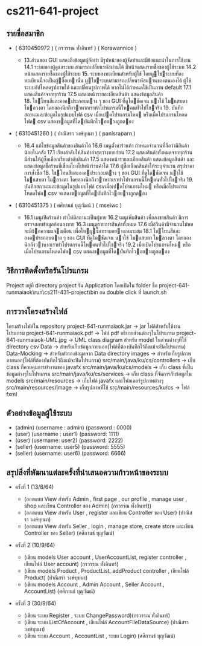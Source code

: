 # cs211-641-project

## รายชื่อสมาชิก
* ( 6310450972 ) ( กรวรรณ ทั่งอินทร์ ) ( Korawannice )
  * 13.ส่วนของ GUI แสดงถึงข้อมูลผู้จัดทำ มีรูปหน้าของผู้จัดทำและมีข้อแนะนำในการใช้งาน
    14.1 ระบบของผู้ดูแลระบบ สามารถเปลี่ยนรหัสผ่านได้ มีหน้าแสดงรายชื่อของผู้ใช้ระบบ
    14.2 หน้าแสดงรายชื้อของผู้ใช้ระบบ
    15. ระบบลงทะเบียนสำหรับผู้ใช้ โดยผูใชระบบที่ลงทะเบียนนี้จะเป็นผู้ซื้อเทานั้น ผูใชระบบสามารถเปลี่ยนรหัสผานของตนเองได้ ผู้ใช้ระบบอัปโหลดรูปภาพได้ และเปลี่ยนรูปภาพได้ หากไม่ได้กำหนดใช้เป็นภาพ default
    17.1 แสดงสินค้าจากทุกร้าน
    17.5 แสดงหน้ารายละเอียดสินค้า แสดงข้อมูลสินค้า    
    18. ใชโทนสีและองคประกอบตาง ๆ ของ GUI ที่ดูไดชัดเจน นาใช้ ไมแสบตา ไมลวงตา โดยลองนึกถึงวาหากเราทำโปรแกรมนี้ใหคนทั่วไปใชจริง
    19. บันทึกสถานะและข้อมูลในรูปแบบไฟล์ csv เมื่อเปดโปรแกรมใหม หรือเมื่อโปรแกรมโหลดไฟล csv แสดงขอมูลที่ไดบันทึกไวอยางถูกตอง


* ( 6310451260 ) ( ปาณิสรา วงษ์บุบผา ) ( panisraparn )  
  * 16.4 แก้ไขข้อมูลสินค้าของสินค้าได้
    16.6 เมนูตั้งค่าร้านค้า กำหนดจำนวนที่ถือว่ามีสินค้าน้อยในคลัง
    17.1 เรียงลำดับให้สินค้าล่าสุดวางขายก่อน
    17.2 แสดงสินค้าทั้งหมดจากทุกร้าน มีส่วนให้ผู้ซื้อเลือกเรียงลำดับสินค้า
    17.5 แสดงหน้ารายละเอียดสินค้า แสดงข้อมูลสินค้า และแสดงข้อมูลชื่อร้านที่เชื่อมโยงไปหน้าร้านค้าได้
    17.6 ผู้ซื้อเลือกสินค้าให้ระบุจำนวน สรุปราคาการสั่งซื้อ 
    18. ใชโทนสีและองคประกอบตาง ๆ ของ GUI ที่ดูไดชัดเจน นาใช้ ไมแสบตา ไมลวงตา โดยลองนึกถึงวาหากเราทำโปรแกรมนี้ใหคนทั่วไปใชจริง
    19. บันทึกสถานะและข้อมูลในรูปแบบไฟล์ csvเมื่อเปดโปรแกรมใหม หรือเมื่อโปรแกรมโหลดไฟล csv จแสดงขอมูลที่ไดบันทึกไวอยางถูกตอง
  

* ( 6310451375 ) ( ศศิกานธ์ บุญวัฒน์ ) ( mseiwc )
  * 16.1 เมนูเปิดร้านค้า ทำให้มีสถานะเป็นผู้ขาย
    16.2 เมนูเพิ่มสินค้า เพื่อลงขายสินค้า มีการตรวจสอบข้อมูลก่อนลงขาย
    16.3 เมนูดูรายการสินค้าทั้งหมด
    17.6 เมือ่วินค้ามีจำนวนไม่พอ จะมีข้อความแจงเตือน เพื่อใหผูซื้อทราบอยางเหมาะสม
    18.1 ใชโทนสีและองคประกอบตาง ๆ ของ GUI ที่ดูไดชัดเจน นาใช้ ไมแสบตา ไมลวงตา โดยลองนึกถึงวาหากเราทำโปรแกรมนี้ใหคนทั่วไปใชจริง
    19.2 เมื่อเปิดโปรแกรมใหม หรือเมื่อโปรแกรมโหลดไฟล csv แสดงขอมูลที่ไดบันทึกไวอยางถูกตอง
        
    
## วิธีการติดตั้งหรือรันโปรแกรม
Project อยู่ที่ directory project รัน Application โดยเปิดใน folder ชื่อ project-641-runmaiaok\run\cs211-431-project\bin 
กด double click ที่ launch.sh

## การวางโครงสร้างไฟล์
โครงสร้างไฟล์ใน repository
project-641-runmaiaok.jar -> jar ไฟล์สำหรับใช้งานโปรแกรม
project-641-runmaiaok.pdf -> ไฟล์ pdf อธิบายส่วนต่างๆในโปรแกรม
project-641-runmaiaok-UML.jpg -> UML class diagram สำหรับ model ในส่วนต่างๆที่ใช้
directory csv
Data -> สำหรับเก็บข้อมูลภายนอก(ไฟล์ที่ต้องบันทึกไว้ถึงแม้จะปิดโปรแกรม)
Data-Mocking -> สำหรับสำรองข้อมูลจาก Data
directory images -> สำหรับเก็บรูปภาพภายนอก(ไฟล์ที่ต้องบันทึกไว้ถึงแม้จะปิดโปรแกรม)
src/main/java/ku/cs/controllers -> เก็บ class ที่ควบคุมการทำงานของ javafx
src/main/java/ku/cs/models -> เก็บ class ที่เป็นข้อมูลต่างๆในโปรแกรม
src/main/java/ku/cs/services -> เก็บ class ที่จัดการกับข้อมูลใน models
src/main/resources -> เก็บไฟล์ javafx และโฟลเดอร์รูปภาพต่างๆ
src/main/resources/image -> เก็บรูปภาพที่ใช้
src/main/resources/ku/cs -> ไฟล์ fxml

## ตัวอย่างข้อมูลผู้ใช้ระบบ
* (admin) (username : admin) (password : 0000)
* (user)  (username : user1) (password: 1111)
* (user)  (username: user2)  (password: 2222)
* (seller) (username: user5) (password: 5555)
* (seller) (username: user6) (password: 6666)

## สรุปสิ่งที่พัฒนาแต่ละครั้งที่นำเสนอความก้าวหน้าของระบบ
* ครั้งที่ 1 (13/8/64)
  * (ออกแบบ View สำหรับ Admin , first page , our profile , manage user , shop และเขียน Controller ของ Admin) (กรวรรณ ทั่งอินทร์))
  * (ออกแบบ View สำหรับ User , register และเขียน Controller ของ User) (ปาณิสรา วงษ์บุบผา)
  * (ออกแบบ View สำหรับ Seller , login , manage store, create store และเขียน Controller ของ Seller) (ศศิกานธ์ บุญวัฒน์)
  
* ครั้งที่ 2 (10/9/64)
  * (เขียน models User account , UserAccountList, register controller , เขียนไฟล์ User account) (กรวรรณ ทั่งอินทร์)
  * (เขียน models Product , ProductList, addProduct controller , เขียนไฟล์ Product) (ปาณิสรา วงษ์บุบผา)
  * (เขียน models Account , Admin Account , Seller Account , AccountList) (ศศิกานธ์ บุญวัฒน์)
  
* ครั้งที่ 3 (30/9/64)
  * (เขียน ระบบ Register , ระบบ ChangePassword)(กรวรรณ ทั่งอินทร์)
  * (เขียน ระบบ ListOfAccount , เขียนไฟล์ AccountFileDataSource) (ปาณิสรา วงษ์บุบผา)
  * (เขียน ระบบ Account , AccountList , ระบบ Login) (ศศิกานธ์ บุญวัฒน์)
